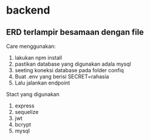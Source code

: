 # backend

## ERD terlampir besamaan dengan file

Care menggunakan:
1. lakukan npm install
2. pastikan database yang digunakan adala mysql
3. seeting koneksi database pada folder confiq
4. Buat .env yang berisi SECRET=rahasia
5. Lalu jalankan endpoint

Stact yang digunakan
1. express
2. sequelize
3. jwt
4. bcrypt
5. mysql
